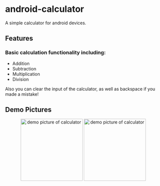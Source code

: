 # android-calculator
A simple calculator for android devices.

## Features

### Basic calculation functionality including:
- Addition
- Subtraction
- Multiplication
- Division

Also you can clear the input of the calculator, as well as backspace if you made a mistake!

## Demo Pictures

<div align="center">
    <img src="https://github.com/Thatminer102/android-calculator/assets/48593740/293e61ba-677f-403c-9a9e-891e8b6cb167" alt="demo picture of calculator" width="200"/>
    <img src="https://github.com/Thatminer102/android-calculator/assets/48593740/0dff620c-7f54-402f-b7f1-f6d4b5e00ca8" alt="demo picture of calculator" width="200"/>
</div>
